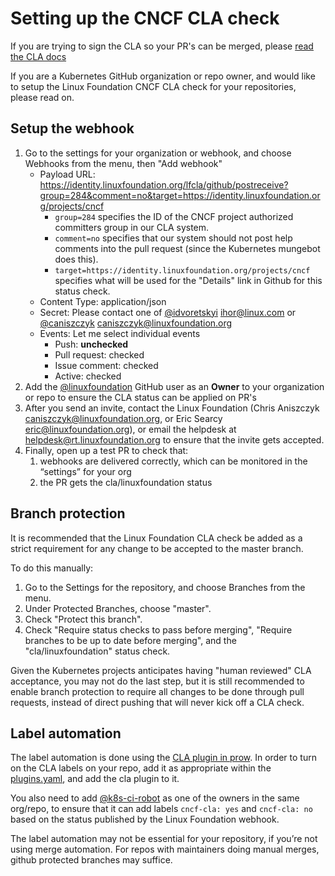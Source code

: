# Setting up the CNCF CLA check

If you are trying to sign the CLA so your PR's can be merged, please 
[read the CLA docs](https://git.k8s.io/community/CLA.md)

If you are a Kubernetes GitHub organization or repo owner, and would like to setup
the Linux Foundation CNCF CLA check for your repositories, please read on.

## Setup the webhook

1. Go to the settings for your organization or webhook, and choose Webhooks from the menu, then
   "Add webhook"
    - Payload URL: https://identity.linuxfoundation.org/lfcla/github/postreceive?group=284&comment=no&target=https://identity.linuxfoundation.org/projects/cncf
      - `group=284` specifies the ID of the CNCF project authorized committers group in our CLA system.
      - `comment=no` specifies that our system should not post help comments into the pull request (since the Kubernetes mungebot does this).
      - `target=https://identity.linuxfoundation.org/projects/cncf` specifies what will be used for the "Details" link in Github for this status check.
    - Content Type: application/json
    - Secret: Please contact one of [@idvoretskyi](https://github.com/idvoretskyi) <ihor@linux.com> or [@caniszczyk](https://github.com/caniszczyk) <caniszczyk@linuxfoundation.org>
    - Events: Let me select individual events
      - Push: **unchecked**
      - Pull request: checked
      - Issue comment: checked
      - Active: checked
1. Add the [@linuxfoundation](https://github.com/linuxfoundation) GitHub user as an **Owner**
   to your organization or repo to ensure the CLA status can be applied on PR's
1. After you send an invite, contact the Linux Foundation (Chris Aniszczyk
   <caniszczyk@linuxfoundation.org>, or Eric Searcy <eric@linuxfoundation.org>), or email the
   helpdesk at helpdesk@rt.linuxfoundation.org to ensure that the invite gets accepted.
1. Finally, open up a test PR to check that:
    1. webhooks are delivered correctly, which can be monitored in the “settings” for your org
    1. the PR gets the cla/linuxfoundation status

## Branch protection

It is recommended that the Linux Foundation CLA check be added as a strict requirement
for any change to be accepted to the master branch.

To do this manually:

1. Go to the Settings for the repository, and choose Branches from the menu.
1. Under Protected Branches, choose "master".
1. Check "Protect this branch".
1. Check "Require status checks to pass before merging", "Require branches to be up to date before merging", and the "cla/linuxfoundation" status check.

Given the Kubernetes projects anticipates having "human reviewed" CLA acceptance, you may
not do the last step, but it is still recommended to enable branch protection to require all
changes to be done through pull requests, instead of direct pushing that will never kick off
a CLA check.

## Label automation

The label automation is done using the [CLA plugin in prow](https://git.k8s.io/test-infra/prow/plugins/cla).
In order to turn on the CLA labels on your repo, add it as appropriate within the
[plugins.yaml](https://git.k8s.io/test-infra/prow/plugins.yaml), and add the cla plugin to it.

You also need to add [@k8s-ci-robot](https://github.com/k8s-ci-robot) as one of the owners in
the same org/repo, to ensure that it can add labels `cncf-cla: yes` and `cncf-cla: no` based
on the status published by the Linux Foundation webhook.

The label automation may not be essential for your repository, if you’re not using merge
automation. For repos with maintainers doing manual merges, github protected branches may
suffice.
